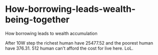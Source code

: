 # How-borrowing-leads-wealth-being-together
How borrowing leads to wealth accumulation

After 10W step the richest human have 25477.52 and the poorest human have 376.31.
512 human can't afford the cost for live here.
LoL.
